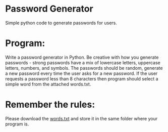 
# Password Generator
Simple python code to generate passwords for users.

# Program: 
Write a password generator in Python. Be creative with how you generate passwords - strong passwords have a mix of lowercase letters, uppercase letters, numbers, and symbols. The passwords should be random, generate a new password every time the user asks for a new password. If the user requests a password less than 8 characters then program should select a simple word from the attached words.txt.

# Remember the rules:
Please download the [words.txt](https://github.com/vikramtalware/Python/blob/master/Password%20Generator/words.txt) and store it in the same folder where your program is.

